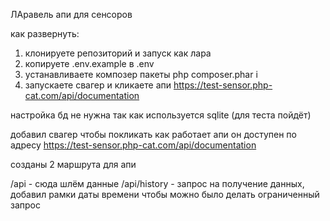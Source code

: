 ЛАравель апи для сенсоров

как развернуть:
1) клонируете репозиторий и запуск как лара
2) копируете .env.example в .env
3) устанавливаете композер пакеты 
php composer.phar i
4) запускаете свагер и кликаете апи
   https://test-sensor.php-cat.com/api/documentation

настройка бд не нужна так как используется sqlite (для теста пойдёт)

добавил свагер чтобы покликать как работает апи
он доступен по адресу
https://test-sensor.php-cat.com/api/documentation

созданы 2 маршрута для апи

/api - сюда шлём данные
/api/history - запрос на получение данных, добавил рамки даты времени чтобы можно было делать ограниченный запрос
